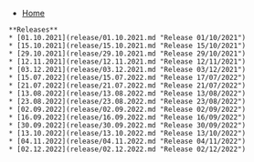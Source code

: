 <!-- docs/_sidebar.md -->

* [Home](/)
<!--* [Guide](guide.md "The greatest guide in the world")-->

	**Releases**
	* [01.10.2021](release/01.10.2021.md "Release 01/10/2021")
	* [15.10.2021](release/15.10.2021.md "Release 15/10/2021")
	* [29.10.2021](release/29.10.2021.md "Release 29/10/2021")
	* [12.11.2021](release/12.11.2021.md "Release 12/11/2021")
	* [03.12.2021](release/03.12.2021.md "Release 03/12/2021")
	* [15.07.2022](release/15.07.2022.md "Release 17/07/2022")
	* [21.07.2022](release/21.07.2022.md "Release 21/07/2022")
	* [13.08.2022](release/13.08.2022.md "Release 13/08/2022")
	* [23.08.2022](release/23.08.2022.md "Release 23/08/2022")
	* [02.09.2022](release/02.09.2022.md "Release 02/09/2022")
	* [16.09.2022](release/16.09.2022.md "Release 16/09/2022")
	* [30.09.2022](release/30.09.2022.md "Release 30/09/2022")
	* [13.10.2022](release/13.10.2022.md "Release 13/10/2022")
	* [04.11.2022](release/04.11.2022.md "Release 04/11/2022")
	* [02.12.2022](release/02.12.2022.md "Release 02/12/2022")